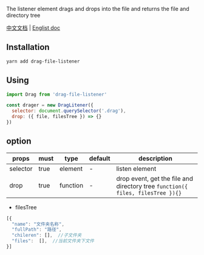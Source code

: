 The listener element drags and drops into the file and returns the file and directory tree

[中文文档](https://github.com/JakeLaoyu/drag-file-listener/blob/master/README.zh-CN.md) | [Englist doc](https://github.com/JakeLaoyu/drag-file-listener/blob/master/README.md)

## Installation

```sh
yarn add drag-file-listener
```

## Using

```js
import Drag from 'drag-file-listener'

const drager = new DragLitener({
  selector: document.querySelector('.drag'),
  drop: ({ file, filesTree }) => {}
})
```

## option

| props    | must | type     | default | description                                                                    |
| -------- | ---- | -------- | ------- | ------------------------------------------------------------------------------ |
| selector | true | element  | -       | listen element                                                                 |
| drop     | true | function | -       | drop event, get the file and directory tree `function({ files, filesTree }){}` |

* filesTree

```js
[{
  "name": "文件夹名称",
  "fullPath": "路径",
  "chileren": [],  //子文件夹
  "files":  [],  //当前文件夹下文件
}]
```